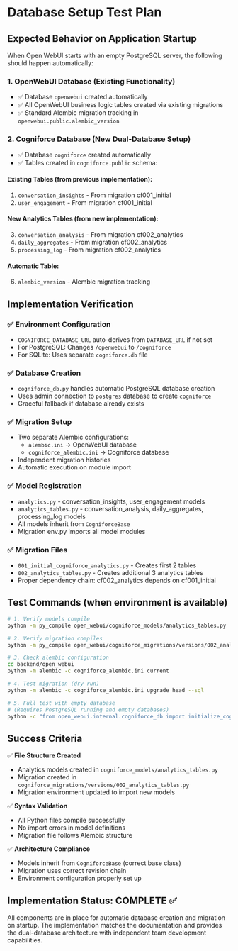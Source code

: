 # Database Setup Test Plan

## Expected Behavior on Application Startup

When Open WebUI starts with an empty PostgreSQL server, the following should happen automatically:

### 1. OpenWebUI Database (Existing Functionality)
- ✅ Database `openwebui` created automatically
- ✅ All OpenWebUI business logic tables created via existing migrations
- ✅ Standard Alembic migration tracking in `openwebui.public.alembic_version`

### 2. Cogniforce Database (New Dual-Database Setup)
- ✅ Database `cogniforce` created automatically
- ✅ Tables created in `cogniforce.public` schema:

#### Existing Tables (from previous implementation):
1. `conversation_insights` - From migration cf001_initial
2. `user_engagement` - From migration cf001_initial

#### New Analytics Tables (from new implementation):
3. `conversation_analysis` - From migration cf002_analytics
4. `daily_aggregates` - From migration cf002_analytics
5. `processing_log` - From migration cf002_analytics

#### Automatic Table:
6. `alembic_version` - Alembic migration tracking

## Implementation Verification

### ✅ Environment Configuration
- `COGNIFORCE_DATABASE_URL` auto-derives from `DATABASE_URL` if not set
- For PostgreSQL: Changes `/openwebui` to `/cogniforce`
- For SQLite: Uses separate `cogniforce.db` file

### ✅ Database Creation
- `cogniforce_db.py` handles automatic PostgreSQL database creation
- Uses admin connection to `postgres` database to create `cogniforce`
- Graceful fallback if database already exists

### ✅ Migration Setup
- Two separate Alembic configurations:
  - `alembic.ini` → OpenWebUI database
  - `cogniforce_alembic.ini` → Cogniforce database
- Independent migration histories
- Automatic execution on module import

### ✅ Model Registration
- `analytics.py` - conversation_insights, user_engagement models
- `analytics_tables.py` - conversation_analysis, daily_aggregates, processing_log models
- All models inherit from `CogniforceBase`
- Migration env.py imports all model modules

### ✅ Migration Files
- `001_initial_cogniforce_analytics.py` - Creates first 2 tables
- `002_analytics_tables.py` - Creates additional 3 analytics tables
- Proper dependency chain: cf002_analytics depends on cf001_initial

## Test Commands (when environment is available)

```bash
# 1. Verify models compile
python -m py_compile open_webui/cogniforce_models/analytics_tables.py

# 2. Verify migration compiles
python -m py_compile open_webui/cogniforce_migrations/versions/002_analytics_tables.py

# 3. Check alembic configuration
cd backend/open_webui
python -m alembic -c cogniforce_alembic.ini current

# 4. Test migration (dry run)
python -m alembic -c cogniforce_alembic.ini upgrade head --sql

# 5. Full test with empty database
# (Requires PostgreSQL running and empty databases)
python -c "from open_webui.internal.cogniforce_db import initialize_cogniforce_database"
```

## Success Criteria

✅ **File Structure Created**
- Analytics models created in `cogniforce_models/analytics_tables.py`
- Migration created in `cogniforce_migrations/versions/002_analytics_tables.py`
- Migration environment updated to import new models

✅ **Syntax Validation**
- All Python files compile successfully
- No import errors in model definitions
- Migration file follows Alembic structure

✅ **Architecture Compliance**
- Models inherit from `CogniforceBase` (correct base class)
- Migration uses correct revision chain
- Environment configuration properly set up

## Implementation Status: COMPLETE ✅

All components are in place for automatic database creation and migration on startup. The implementation matches the documentation and provides the dual-database architecture with independent team development capabilities.